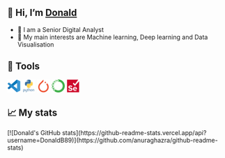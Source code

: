 <h2>👋 Hi, I’m <a href="https://www.donald-barclay.com">Donald</a></h2>
<ul>
<li>💼 I am a Senior Digital Analyst</li>
<li>🧐 My main interests are Machine learning, Deep learning and Data Visualisation</li>
</ul>

<h2>🧰 Tools</h2>
<p align="left">
<img src="https://github.com/devicons/devicon/blob/master/icons/vscode/vscode-original.svg" alt="VSCode" width="30" height="30" />
<img src="https://raw.githubusercontent.com/devicons/devicon/master/icons/python/python-original-wordmark.svg" alt="python" width="30" height="30" />
<img src="https://github.com/devicons/devicon/blob/master/icons/pytorch/pytorch-original.svg" alt="Pytorch" width="30" height="30" />
<img src="https://github.com/devicons/devicon/blob/master/icons/anaconda/anaconda-original.svg" alt="Tensorflow" width="30" height="30" />
<img src="https://github.com/devicons/devicon/blob/master/icons/selenium/selenium-original.svg" alt="Selenium" width="30" height="30" />
</p>

<h2>📈 My stats</h2>
[![Donald's GitHub stats](https://github-readme-stats.vercel.app/api?username=DonaldB89)](https://github.com/anuraghazra/github-readme-stats)


<!---
DonaldB89/DonaldB89 is a ✨ special ✨ repository because its `README.md` (this file) appears on your GitHub profile.
You can click the Preview link to take a look at your changes.
--->
